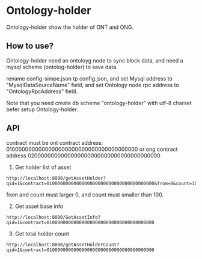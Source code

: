 # Ontology-holder

Ontology-holder show the holder of ONT and ONG.

## How to use?

Ontology-holder need an ontoloyg node to sync block data, and need a mysql scheme (ontolog-holder) to save data.

rename config-simpe.json tp config.json,
and set Mysql address to "MysqlDataSourceName" field, and set Ontology node rpc address to "OntologyRpcAddress" field.

Note that you need create db scheme "ontology-holder" with utf-8 charset befer setup Ontology-holder.

## API

contract must be ont contract address: 0100000000000000000000000000000000000000 or ong contract address 0200000000000000000000000000000000000000

1. Get holder list of asset

```
http://localhost:8080/getAssetHolder?qid=1&contract=0100000000000000000000000000000000000000&from=0&count=100
```

from and count must larger 0, and count must smaller than 100.

2. Get asset base info

```
http://localhost:8080/GetAssetInfo?qid=1&contract=0100000000000000000000000000000000000000
```

3. Get total holder count

```
http://localhost:8080/getAssetHolderCount?qid=1&contract=0100000000000000000000000000000000000000
```


